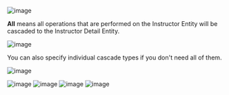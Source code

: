![image](https://github.com/user-attachments/assets/424a3a6e-c701-468f-8a71-3b8033bd391d)

**All** means all operations that are performed on the Instructor Entity will be cascaded to the Instructor Detail Entity.

![image](https://github.com/user-attachments/assets/2873ded1-4b41-4fed-9a57-55cabad4a275)

You can also specify individual cascade types if you don't need all of them.

![image](https://github.com/user-attachments/assets/a6b879bb-a714-41a9-ae75-5b5819318c4d)

![image](https://github.com/user-attachments/assets/7989dfde-1650-4207-a192-2fabcbd227ab)
![image](https://github.com/user-attachments/assets/558f6001-d2b2-45e7-9644-d634bddca0fb)
![image](https://github.com/user-attachments/assets/3a638598-3ae5-4f1d-bdba-e2608349ef9f)
![image](https://github.com/user-attachments/assets/d3831fd6-a881-4b83-a8da-9d076e4d0100)

